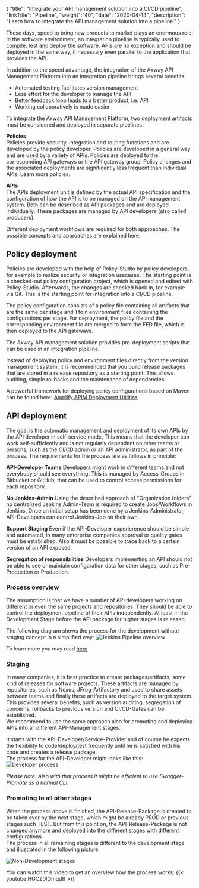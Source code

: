 {
"title": "Integrate your API management solution into a CI/CD pipeline",
"linkTitle": "Pipeline",
"weight":"40",
"date": "2020-04-14",
"description": "Learn how to integrate the API management solution into a pipeline."
}

These days, speed to bring new products to market plays an enormous role. In the software environment, an integration pipeline is typically used to compile, test and deploy the software. APIs are no exception and should be deployed in the same way, if necessary even parallel to the application that provides the API.

In addition to the speed advantage, the integration of the Axway API Management Platform into an integration pipeline brings several benefits:

* Automated testing facilitates version management
* Less effort for the developer to manage the API
* Better feedback loop leads to a better product, i.e. API
* Working collaboratively is made easier

To integrate the Axway API Management Platform, two deployment artifacts must be considered and deployed in separate pipelines.

**Policies**\
Policies provide security, integration and routing functions and are developed by the policy developer. Policies are developed in a general way and are used by a variety of APIs. Policies are deployed to the corresponding API gateways or the API gateway group.
Policy changes and the associated deployments are significantly less frequent than individual APIs. Learn more policies.

**APIs**\
The APIs deployment unit is defined by the actual API specification and the configuration of how the API is to be managed on the API management system. Both can be described as API packages and are deployed individually. These packages are managed by API developers (also called producers).

Different deployment workflows are required for both approaches. The possible concepts and approaches are explained here.

## Policy deployment

Policies are developed with the help of Policy-Studio by policy developers, for example to realize security or integration usecases.
The starting point is a checked-out policy configuration project, which is opened and edited with Policy-Studio. Afterwards, the changes are checked back in, for example via Git. This is the starting point for integration into a CI/CD pipeline.

The policy configuration consists of a policy file containing all artifacts that are the same per stage and 1 to n environment files containing the configurations per stage. For deployment, the policy file and the corresponding environment file are merged to form the FED file, which is then deployed to the API gateways.

The Axway API management solution provides pre-deployment scripts that can be used in an integration pipeline.

Instead of deploying policy and environment files directly from the version management system, it is recommended that you build release packages that are stored in a release repository as a starting point.
This allows auditing, simple rollbacks and the maintenance of dependencies.

A powerful framework for deploying policy configurations based on Maven can be found here: [Amplify APIM Deployment Utilities](https://github.com/Axway-API-Management-Plus/apim-deployment)

## API deployment

The goal is the automatic management and deployment of its own APIs by the API developer in self-service mode. This means that the developer can work self-sufficiently and is not regularly dependent on other teams or persons, such as the CI/CD admin or an API administrator, as part of the process.
The requirements for the process are as follows in principle:

**API-Developer Teams**
Developers might work in different teams and not everybody should see everything. This is managed by Access-Groups in Bitbucket or GitHub, that can be used to control access permissions for each repository.

**No Jenkins-Admin**
Using the described approach of "Organization folders" no centralized Jenkins Admin-Team is required to create Jobs/Workflows in Jenkins. Once an initial setup has been done by a Jenkins-Administrator, API-Developers can control Jenkins-Job on their own.

**Support Staging**
Even if the API-Developer experierence should be simple and automated, in many enterprise companies approval or quality gates must be established. Also it must be possible to trace back to a certain version of an API exposed.

**Segregation of responsibilities**
Developers implementing an API should not be able to see or maintain configuration data for other stages, such as Pre-Production or Production.

### Process overview

The assumption is that we have a number of API developers working on different or even the same projects and repositories.
They should be able to control the deployment pipeline of their APIs independently. At least in the Development Stage before the API package for higher stages is released.

The following diagram shows the process for the development without staging concept in a simplified way:
![Jenkins Pipeline overview](/Images/api_mgmt_overview/jenkins-workflow.png)

To learn more you may read [here](https://github.com/Axway-API-Management-Plus/apimanager-swagger-promote/wiki/9.-Jenkins-Integration-with-GitHub-&-Bitbucket)

### Staging

In many companies, it is best practice to create packages/artifacts, some kind of releases for software projects. These artifacts are managed by repositories, such as Nexus, JFrog-Artifactory and used to share assets between teams and finally these artifacts are deployed to the target system. This provides several benefits, such as version auditing, segregation of concerns, rollbacks to previous version and CI/CD-Gates can be established.  
We recommend to use the same approach also for promoting and deploying APIs into all different API-Management stages.

It starts with the API-Developer/Service-Provider and of course he expects the flexibility to code/deploy/test frequently until he is satisfied with his code and creates a release package.  
The process for the API-Developer might looks like this:  
![Developer process](/Images/api_mgmt_overview/dev-to-prod-process.png)  

_Please note: Also with that process it might be efficient to use Swagger-Promote as a normal CLI._  

### Promoting to all other stages

When the process above is finished, the API-Release-Package is created to be taken over by the next stage, which might be already PROD or previous stages such TEST. But from this point on, the API-Release-Package is not changed anymore and deployed into the different stages with different configurations.  
The process in all remaining stages is different to the development stage and illustrated in the following picture:

![Non-Development stages](/Images/api_mgmt_overview/prod-process.png)  

You can watch this video to get an overview how the process works:
{{< youtube HGCZ0IQmqd8 >}}